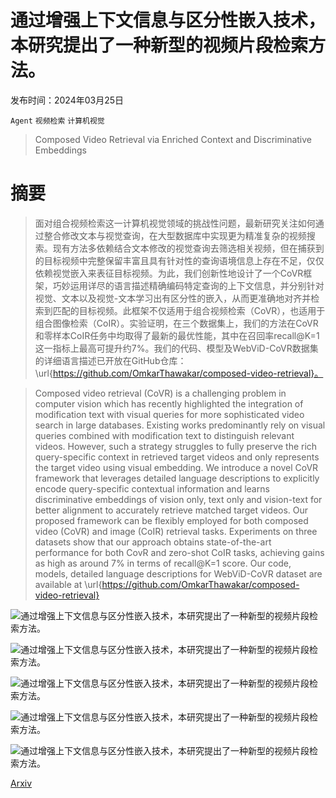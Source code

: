 # 通过增强上下文信息与区分性嵌入技术，本研究提出了一种新型的视频片段检索方法。

发布时间：2024年03月25日

`Agent` `视频检索` `计算机视觉`

> Composed Video Retrieval via Enriched Context and Discriminative Embeddings

# 摘要

> 面对组合视频检索这一计算机视觉领域的挑战性问题，最新研究关注如何通过整合修改文本与视觉查询，在大型数据库中实现更为精准复杂的视频搜索。现有方法多依赖结合文本修改的视觉查询去筛选相关视频，但在捕获到的目标视频中完整保留丰富且具有针对性的查询语境信息上存在不足，仅仅依赖视觉嵌入来表征目标视频。为此，我们创新性地设计了一个CoVR框架，巧妙运用详尽的语言描述精确编码特定查询的上下文信息，并分别针对视觉、文本以及视觉-文本学习出有区分性的嵌入，从而更准确地对齐并检索到匹配的目标视频。此框架不仅适用于组合视频检索（CoVR），也适用于组合图像检索（CoIR）。实验证明，在三个数据集上，我们的方法在CoVR和零样本CoIR任务中均取得了最新的最优性能，其中在召回率recall@K=1这一指标上最高可提升约7%。我们的代码、模型及WebViD-CoVR数据集的详细语言描述已开放在GitHub仓库：\url{https://github.com/OmkarThawakar/composed-video-retrieval}。

> Composed video retrieval (CoVR) is a challenging problem in computer vision which has recently highlighted the integration of modification text with visual queries for more sophisticated video search in large databases. Existing works predominantly rely on visual queries combined with modification text to distinguish relevant videos. However, such a strategy struggles to fully preserve the rich query-specific context in retrieved target videos and only represents the target video using visual embedding. We introduce a novel CoVR framework that leverages detailed language descriptions to explicitly encode query-specific contextual information and learns discriminative embeddings of vision only, text only and vision-text for better alignment to accurately retrieve matched target videos. Our proposed framework can be flexibly employed for both composed video (CoVR) and image (CoIR) retrieval tasks. Experiments on three datasets show that our approach obtains state-of-the-art performance for both CovR and zero-shot CoIR tasks, achieving gains as high as around 7% in terms of recall@K=1 score. Our code, models, detailed language descriptions for WebViD-CoVR dataset are available at \url{https://github.com/OmkarThawakar/composed-video-retrieval}

![通过增强上下文信息与区分性嵌入技术，本研究提出了一种新型的视频片段检索方法。](../../../paper_images/2403.16997/x1.png)

![通过增强上下文信息与区分性嵌入技术，本研究提出了一种新型的视频片段检索方法。](../../../paper_images/2403.16997/x2.png)

![通过增强上下文信息与区分性嵌入技术，本研究提出了一种新型的视频片段检索方法。](../../../paper_images/2403.16997/x3.png)

![通过增强上下文信息与区分性嵌入技术，本研究提出了一种新型的视频片段检索方法。](../../../paper_images/2403.16997/x4.png)

![通过增强上下文信息与区分性嵌入技术，本研究提出了一种新型的视频片段检索方法。](../../../paper_images/2403.16997/x5.png)

[Arxiv](https://arxiv.org/abs/2403.16997)